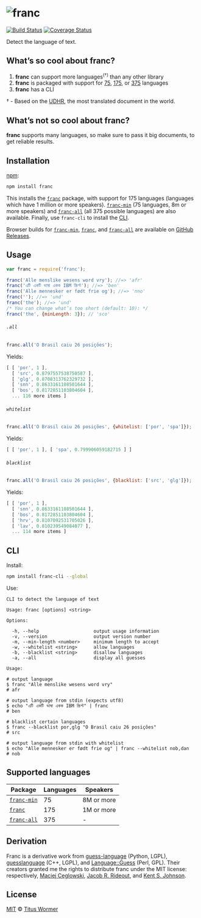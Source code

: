 # ![franc][logo]

[![Build Status][build-badge]][build-status]
[![Coverage Status][coverage-badge]][coverage-status]

Detect the language of text.

## What’s so cool about franc?

1.  **franc** can support more languages<sup>(†)</sup> than any other
    library
2.  **franc** is packaged with support for [75][s], [175][m], or [375][l]
    languages
3.  **franc** has a CLI

† - Based on the [UDHR][], the most translated document in the world.

## What’s not so cool about franc?

**franc** supports many languages, so make sure to pass it big documents,
to get reliable results.

## Installation

[npm][]:

```sh
npm install franc
```

This installs the [`franc`][m] package, with support for 175 languages
(languages which have 1 million or more speakers).  [`franc-min`][s] (75
languages, 8m or more speakers) and [`franc-all`][l] (all 375 possible
languages) are also available.  Finally, use `franc-cli` to install the
[CLI][].

Browser builds for [`franc-min`][s], [`franc`][m], and [`franc-all`][l] are
available on [GitHub Releases][releases].

## Usage

```javascript
var franc = require('franc');

franc('Alle menslike wesens word vry'); //=> 'afr'
franc('এটি একটি ভাষা একক IBM স্ক্রিপ্ট'); //=> 'ben'
franc('Alle mennesker er født frie og'); //=> 'nno'
franc(''); //=> 'und'
franc('the'); //=> 'und'
/* You can change what’s too short (default: 10): */
franc('the', {minLength: 3}); // 'sco'
```

###### `.all`

```js
franc.all('O Brasil caiu 26 posições');
```

Yields:

```js
[ [ 'por', 1 ],
  [ 'src', 0.8797557538750587 ],
  [ 'glg', 0.8708313762329732 ],
  [ 'snn', 0.8633161108501644 ],
  [ 'bos', 0.8172851103804604 ],
  ... 116 more items ]
```

###### `whitelist`

```js
franc.all('O Brasil caiu 26 posições', {whitelist: ['por', 'spa']});
```

Yields:

```js
[ [ 'por', 1 ], [ 'spa', 0.799906059182715 ] ]
```

###### `blacklist`

```js
franc.all('O Brasil caiu 26 posições', {blacklist: ['src', 'glg']});
```

Yields:

```js
[ [ 'por', 1 ],
  [ 'snn', 0.8633161108501644 ],
  [ 'bos', 0.8172851103804604 ],
  [ 'hrv', 0.8107092531705026 ],
  [ 'lav', 0.810239549084077 ],
  ... 114 more items ]
```

## CLI

Install:

```bash
npm install franc-cli --global
```

Use:

```text
CLI to detect the language of text

Usage: franc [options] <string>

Options:

  -h, --help                    output usage information
  -v, --version                 output version number
  -m, --min-length <number>     minimum length to accept
  -w, --whitelist <string>      allow languages
  -b, --blacklist <string>      disallow languages
  -a, --all                     display all guesses

Usage:

# output language
$ franc "Alle menslike wesens word vry"
# afr

# output language from stdin (expects utf8)
$ echo "এটি একটি ভাষা একক IBM স্ক্রিপ্ট" | franc
# ben

# blacklist certain languages
$ franc --blacklist por,glg "O Brasil caiu 26 posições"
# src

# output language from stdin with whitelist
$ echo "Alle mennesker er født frie og" | franc --whitelist nob,dan
# nob
```

## Supported languages

| Package          | Languages | Speakers   |
| ---------------- | --------- | ---------- |
| [`franc-min`][s] | 75        | 8M or more |
| [`franc`][m]     | 175       | 1M or more |
| [`franc-all`][l] | 375       | -          |

## Derivation

Franc is a derivative work from [guess-language][] (Python, LGPL),
[guesslanguage][] (C++, LGPL), and [Language::Guess][language-guess]
(Perl, GPL).  Their creators granted me the rights to distribute franc
under the MIT license: respectively, [Maciej Ceglowski][grant-1],
[Jacob R. Rideout][grant-2], and [Kent S. Johnson][grant-3].

## License

[MIT][] © [Titus Wormer][home]

<!-- Definitions -->

[releases]: https://github.com/wooorm/franc/releases

[logo]: https://cdn.rawgit.com/wooorm/franc/a162cc0/logo.svg

[build-badge]: https://img.shields.io/travis/wooorm/franc.svg

[build-status]: https://travis-ci.org/wooorm/franc

[coverage-badge]: https://img.shields.io/codecov/c/github/wooorm/franc.svg

[coverage-status]: https://codecov.io/github/wooorm/franc

[npm]: https://docs.npmjs.com/cli/install

[guess-language]: http://code.google.com/p/guess-language/

[guesslanguage]: http://websvn.kde.org/branches/work/sonnet-refactoring/common/nlp/guesslanguage.cpp?view=markup

[language-guess]: http://web.archive.org/web/20090228163219/http://languid.cantbedone.org/

[grant-1]: https://github.com/wooorm/franc/issues/6#issuecomment-59669191

[grant-2]: https://github.com/wooorm/franc/issues/6#issuecomment-60196819

[grant-3]: https://github.com/wooorm/franc/issues/6#issuecomment-59936827

[mit]: LICENSE

[home]: http://wooorm.com

[cli]: #cli

[udhr]: http://unicode.org/udhr/

[s]: https://github.com/wooorm/franc/tree/master/packages/franc-min

[m]: https://github.com/wooorm/franc/tree/master/packages/franc

[l]: https://github.com/wooorm/franc/tree/master/packages/franc-all

